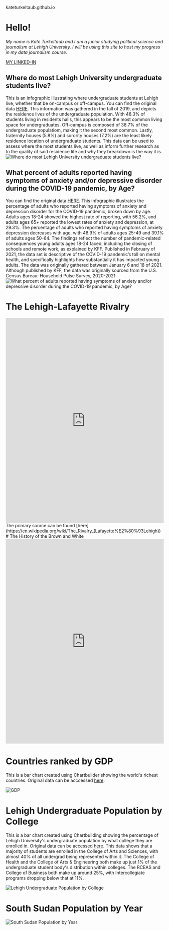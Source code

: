 kateturkeltaub.github.io
# Hello!
*My name is Kate Turkeltaub and I am a junior studying political science and journalism at Lehigh University. I will be using this site to host my progress in my data journalism course.* 

[MY LINKED-IN](https://www.linkedin.com/in/kate-turkeltaub-0b199213a/)

## Where do most Lehigh University undergraduate students live?
This is an infographic illustrating where undergraduate students at Lehigh live, whether that be on-campus or off-campus. You can find the original data [HERE](https://oirsa.lehigh.edu/sites/oirsa.lehigh.edu/files/LUprofile_2019.pdf). This information was gathered in the fall of 2019, and depicts the residence lives of the undergraduate population. With 48.3% of students living in residents halls, this appears to be the most common living space for undergraduates. Off-campus is composed of 38.7% of the undergraduate populatiom, making it the second most common. Lastly, fraternity houses (5.8%) and sorority houses (7.2%) are the least likely residence location of undergraduate students. This data can be used to assess where the most students live, as well as inform further research as to the quality of said residence life and why they breakdown is the way it is. 
![Where do most Lehigh University undergraduate students live?](https://github.com/kateturkeltaub/kateturkeltaub.github.io/blob/main/students%20live.png?raw=true)

## What percent of adults reported having symptoms of anxiety and/or depressive disorder during the COVID-19 pandemic, by Age?
You can find the original data [HERE](https://www.kff.org/coronavirus-covid-19/issue-brief/the-implications-of-covid-19-for-mental-health-and-substance-use/). 
This infographic illustrates the percentage of adults who reported having symptoms of anxiety and depression disorder for the COVID-19 pandemic, broken down by age. Adults ages 18-24 showed the highest rate of reporting, with 56.2%, and adults ages 65+ reported the lowest rates of anxiety and depression, at 29.3%. The percentage of adults who reported having symptoms of anxiety depression decreases with age, with 48.9% of adults ages 25-49 and 39.1% of adults ages 50-64. The findings reflect the number of pandemic-related consequences young adults ages 18-24 faced, including the closing of schools and remote work, as explained by KFF. Published in February of 2021, the data set is descriptive of the COVID-19 pandemic’s toll on mental health, and specifically highlights how substantially it has impacted young adults. The data was originally gathered between January 6 and 18 of 2021. Although published by KFF, the data was originally sourced from the U.S. Census Bureau: Household Pulse Survey, 2020-2021.
![What percent of adults reported having symptoms of anxiety and/or depressive disorder during the COVID-19 pandemic, by Age?](https://github.com/kateturkeltaub/kateturkeltaub.github.io/blob/main/Share%20of%20Adults%20Reporting%20Symptoms%20of%20Anxiety%20andor%20Depressive%20Disorder%20During%20the%20COVID-19%20Pandemic,%20by%20Age%20(1).png?raw=true) 

# The Lehigh-Lafayette Rivalry
<iframe src='https://cdn.knightlab.com/libs/timeline3/latest/embed/index.html?source=1gyuPpuC7cukOs0tZqWsn9Jh_dFSb5EVP9PoA7cpD8kY&font=Default&lang=en&initial_zoom=2&height=650' width='100%' height='650' webkitallowfullscreen mozallowfullscreen allowfullscreen frameborder='0'></iframe>
The primary source can be found [here](https://en.wikipedia.org/wiki/The_Rivalry_(Lafayette%E2%80%93Lehigh))
# The History of the Brown and White
<iframe src='https://cdn.knightlab.com/libs/timeline3/latest/embed/index.html?source=1pwVHYkZdEjEcCrjHXDq8134FF9l3ZSXnRMopQp31J6M&font=Default&lang=en&initial_zoom=2&height=650' width='100%' height='650' webkitallowfullscreen mozallowfullscreen allowfullscreen frameborder='0'></iframe>

# Countries ranked by GDP

This is a bar chart created using Chartbuilder showing the world's richest countries. Original data can be acccessed [here](https://docs.google.com/spreadsheets/d/1qbJrJCHazCpmDNhr1ny8PNyubjWthH5FWXPQ_0leT98/edit#gid=0). 

![GDP](https://github.com/kateturkeltaub/kateturkeltaub.github.io/blob/main/China_India_US_chartbuilder%20(1).png?raw=true)

# Lehigh Undergraduate Population by College

This is a bar chart created using Chartbuilding showing the percentage of Lehigh University's undergraduate population by what college they are enrolled in. Original data can be accessed [here](https://www1.lehigh.edu/about/university-statistics). This data shows that a majority of students are enrolled in the College of Arts and Sciences, with almost 40% of all undergrad being represented within it. The College of Health and the College of Arts & Engineering both make up just 1% of the undergraduate student body's distribution within colleges. The RCEAS and College of Business both make up around 25%, with Intercollegiate programs dropping below that at 11%. 

![Lehigh Undergraduate Population by College](https://github.com/kateturkeltaub/kateturkeltaub.github.io/blob/main/Lehigh_Undergraduate_Student_Population_Within_Colleges_Percent_chartbuilder.png?raw=true)

# South Sudan Population by Year

![South Sudan Population by Year](https://raw.githubusercontent.com/kateturkeltaub/kateturkeltaub.github.io/5b90b3827ca374dd49a2862322f36cbd1f2f3b0b/South_Sudan_Population_by_Year_Population_chartbuilder.svg). 
